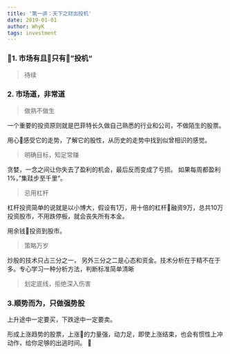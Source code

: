 ```yaml
---
title: '第一讲：天下之财出投机'
date: 2019-01-01
author: WhyK
tags: investment
---
```



### 1. 市场有且只有”投机“

> 待续

### 2. 市场道，非常道

> 做熟不做生

一个重要的投资原则就是巴菲特长久做自己熟悉的行业和公司，不做陌生的股票。

用心感受它的走势，了解它的股性，从历史的走势中找到似曾相识的感觉。

> 明确目标，知足常赚

贪婪，一念之间让你失去了盈利的机会，最后反而变成了亏损。 如果每周都盈利1%，”集跬步至千里“。

> 忌用杠杆

杠杆投资简单的说就是以小博大，假设有1万，用十倍的杠杆融资9万，总共10万投资股市，不用跌停板，就会丧失所有本金。

用余钱投资到股市。

> 策略万岁

炒股的技术只占三分之一， 另外三分之二是心态和资金。技术分析在于精不在于多。专心学习一种分析方法，判断标准简单清晰

> 划定底线，拒绝深入伤害


### 3.顺势而为，只做强势股

上升途中一定要买，下跌途中一定要卖。

形成上涨趋势的股票，上涨的力量强，动力足，即使上涨结束，也会有惯性上冲动作，给你足够的出逃时间。
